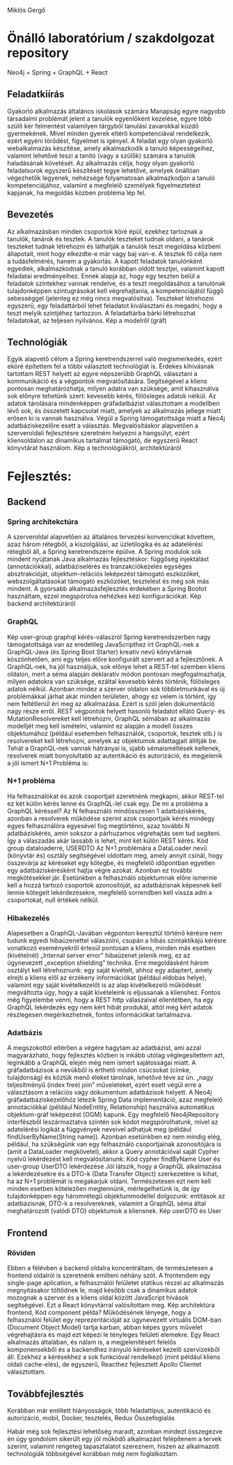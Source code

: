Miklós Gergő 
# Önálló laboratórium / szakdolgozat repository

Neo4j + Spring + GraphQL + React

## Feladatkiírás
Gyakorló alkalmazás általános iskolások számára
Manapság egyre nagyobb társadalmi problémát jelent a tanulók egyenlőként kezelése, egyre több szülő kér felmentést valamilyen tárgyból tanulási zavarokkal küzdő gyermekének. Mivel minden gyerek eltérő kompetenciával rendelkezik, ezért egyéni törődést, figyelmet is igényel.
A feladat egy olyan gyakorló webalkalmazás készítése, amely alkalmazkodik a tanuló képességeihez, valamint lehetővé teszi a tanító (vagy a szülők) számára a tanulók haladásának követését. Az alkalmazás célja, hogy olyan gyakorló feladatsorok egyszerű készítését tegye lehetővé, amelyek önállóan végezhetők legyenek, nehézsége folyamatosan alkalmazkodjon a tanuló kompetenciájához, valamint a megfelelő személyek figyelmeztetést kapjanak, ha megoldás közben probléma lép fel.

## Bevezetés
Az alkalmazásban minden csoportok köré épül, ezekhez tartoznak a tanulók, tanárok és tesztek. A tanulók teszteket tudnak oldani, a tanárok teszteket tudnak létrehozni és láthatják a tanulók teszt megoldása közbeni állapotait, mint hogy elkezdte-e már vagy baj van-e.
A tesztek fő célja nem a tudásfelmérés, hanem a gyakorlás. A kapott feladatok tanulónként egyediek, alkalmazkodnak a tanuló korábban oldott tesztjei, valamint kapott feladatai eredményeihez. Ennek alapja az, hogy egy teszten belül a feladatok szintekhez vannak rendelve, és a teszt megoldásához a tanulónak tulajdonképpen szintugrásokat kell végrehajtania, a kompetenciájától függő sebességgel (jelenleg ez még nincs megvalósítva).
Teszteket létrehozni egyszerű, egy feladattárból lehet feladatot kiválasztani és megadni, hogy a teszt melyik szintjéhez tartozzon. A feladattárba bárki létrehozhat feladatokat, az teljesen nyilvános.
Kép a modelről (gráf)

## Technológiák
Egyik alapvető célom a Spring keretrendszerrel való megismerkedés, ezért eköré építettem fel a többi választott technológiát is. Érdekes kihívásnak tartottam REST helyett az egyre népszerűbb GraphQL választani a kommunikáció és a végpontok megvalósítására. Segítségével a kliens pontosan meghatározhatja, milyen adatra van szüksége, amit kihasználva sok előnyre tehetünk szert: kevesebb kérés, fölösleges adatok nélkül. Az adatok tárolására mindenképpen gráfadatbázist választottam a modellben lévő sok, és összetett kapcsolat miatt, amelyek az alkalmazás jellege miatt erősen ki is vannak használva. Végül a Spring támogatottsága miatt a Neo4j adatbáziskezelőre esett a választás. Megvalósításkor alapvetően a szerveroldali fejlesztésre szeretném helyezni a hangsúlyt, ezért kliensoldalon az dinamikus tartalmat támogató, de egyszerű React könyvtárat használom. 
Kép a technológiákról, architektúráról

# Fejlesztés:
## Backend

### Spring architekctúra
A szerveroldal alapvetően az általános tervezési konvenciókat követtem, azaz három rétegből, a kiszolgálási, az üzletilogika és az adatelérési rétegből áll, a Spring keretrendszerre épülve. A Spring modulok sok mindent nyújtanak Java alkalmazás fejlesztéskor: függőség injektálást (annotációkkal), adatbáziselérés és tranzakciókezelés egységes absztrakcióját, objektum-relációs leképezést támogató eszközöket, webszolgáltatásokat támogató eszközöket, tesztelést és még sok más mindent.
A gyorsabb alkalmazásfejlesztés érdekében a Spring Bootot használtam, ezzel megspórolva nehézkes kézi konfigurációkat.
Kép backend architektúráról

### GraphQL 
Kép user-group graphql kérés-válaszról 
Spring keretrendszerben nagy támogatottsága van az eredetileg JavaScripthez írt GraphQL-nek a GraphQL-Java (és Spring Boot Starter) kreatív nevű könyvtárnak köszönhetően, ami egy teljes előre konfigurált szervert ad a fejlesztőnek. A GraphQL-nek, ha jól használjuk, sok előnye lehet a REST-tel szemben kliens oldalon, mert a séma alapján deklaratív módon pontosan megfogalmazhatja, milyen adatokra van szüksége, ezáltal kevesebb kérés történik, fölösleges adatok nélkül. Azonban mindez a szerver oldalon sok többletmunkával és új problémákkal járhat akár minden területen, ahogy ez velem is történt, így nem feltétlenül éri meg az alkalmazása. Ezért is szól jelen dokumentáció nagy része erről.
REST végpontok helyett hasonló feladatot ellátó Query- és MutationResolvereket kell létrehozni, GraphQL sémában az alkalmazás modelljét meg kell ismételni, valamint ez alapján a modell összes objektumához (például esetemben felhasználók, csoportok, tesztek stb.) is resolvereket kell létrehozni, amelyek az objektumok adattagjait állítják be.
Tehát a GraphQL-nek vannak hátrányai is, újabb sémaismétlések kellenek, resolverek miatt bonyolultabb az autentikáció és autorizáció, és megjelenik a jól ismert N+1 Probléma is:

### N+1 probléma
Ha felhasználókat és azok csoportjait szeretnénk megkapni, akkor REST-tel ez két külön kérés lenne és GraphQL-lel csak egy. De mi a probléma a GraphQL kéréssel? Az N felhasználó mindösszesen 1 adatbáziskérés, azonban a resolverek működése szerint azok csoportjaik kérés mindegy egyes felhasználóra egyesével fog megtörténni, azaz további N adatbáziskérés, amin sokszor a párhuzamos végrehajtás sem tud segíteni. Így a válaszadás akár lassabb is lehet, mint két külön REST kérés.
Kód group dataloaderre, USERDTO
Az N+1 problémára a DataLoader nevű (könyvtár és) osztály segítségével oldottam meg, amely annyit csinál, hogy összevárja az kéréseket egy kötegbe, és megfelelő időpontban egyetlen egy adatbáziskérésként hajtja végre azokat. Azonban ez további megkötésekkel jár. Esetünkben a felhasználó objektumnak előre ismernie kell a hozzá tartozó csoportok azonosítóját, az  adatbázisnak képesnek kell lennie kötegelt lekérdezésekre, megfelelő sorrendben kell vissza adni a csoportokat, null értékek nélkül.

### Hibakezelés
Alapesetben a GraphQL-Javában végponton keresztül történő kérésre nem tudunk egyedi hibaüzenettel válaszolni, csupán a hibás szintaktikájú kérésre vonatkozó eseményekről értesül pontosan a kliens, minden más esetben (kivételnél) „Internal server error” hibaüzenet jelenik meg, ez az úgynevezett „exception shielding” technika. Erre megoldásként három osztályt kell létrehoznunk: egy saját kivételt, ahhoz egy adaptert, amely elrejti a kliens elől az érzékeny információkat (például eldobás helye), valamint egy saját kivételkezelőt is az alap kivételkezelő működését megváltozta úgy, hogy a saját kivételeink is eljussanak a klienshez.
Fontos még figyelembe venni, hogy a REST http válaszaival ellentétben, ha egy GraphQL lekérdezés egy nem kért hibát produkál, attól még kért adatok részlegesen megérkezhetnek, fontos információkat tartalmazva.

### Adatbázis 
A megszokottól eltérően a végére hagytam az adatbázist, ami azzal magyarázható, hogy fejlesztés közben is inkább utólag véglegesítettem azt, leginkább a GraphQL elején még nem ismert sajátosságai miatt.
A gráfadatbázisok a nevükből is érthető módon csúcsokat (címke, tulajdonság) és köztük menő éleket tárolnak, lehetővé téve az ún. „nagy teljesítményű (index free) join” műveleteket, ezért esett végül erre a választásom a relációs vagy dokumentum adatbázisok helyett.
A Neo4j gráfadatbáziskezelőhöz létezik Spring Data implementáció, azaz megfelelő annotációkkal (például NodeEntitiy, Relationship) használva automatikus objektum-gráf leképezést (OGM) kapunk. Egy megfelelő Neo4jRepository interfészből leszármaztatva szintén sok kódot megspórolhatunk, mivel az adatelérési logikát a függvények neveivel adhatjuk meg (például findUserByName(String name)). Azonban esetünkben ez nem mindig elég, például, ha szükségünk van egy felhasználó csoportjainak azonosítójára is (amit a DataLoader megkövetel), akkor a Query annotációval saját Cypher nyelvű lekérdezést kell megvalósítanunk:
Kód cypher findByName User és user-group UserDTO  lekérdezése 
Jól látszik, hogy a GraphQL alkalmazása a lekérdezésekre és a DTO-k (Data Transfer Object) szerkezetére is kihat, ha az N+1 problémát is megakarjuk oldani. Természetesen ezt nem kell minden esetben kötelezően megtennünk, mérlegelhetünk is, de így tulajdonképpen egy háromrétegű objektummodellel dolgozunk: entitások az adatbázisnak, DTO-k a resolvereknek, valamint a GraphQL séma által meghatározott (valódi DTO) objektumok a kliensnek.
Kép userDTO és User

## Frontend

### Röviden
Ebben a félévben a backend oldalra koncentráltam, de természetesen a frontend oldalról is szeretnénk említeni néhány szót. A frontendem egy single-page aplication, a felhasználói felületet statikus részei az alkalmazás megnyitásakor töltődnek le, majd később csak a dinamikus adatok mozognak a szerver és a kliens oldal között JavaScript hívások segítségével. Ezt a React könyvtárral valósítottam meg.
Kép architektúra frontend, Kód component példa?
Működésének lényege, hogy a felhasználói felület egy reprezentációját az úgynevezett virtuális DOM-ban (Document Object Model) tartja karban, abban képes gyors művelet végrehajtásra és  majd ezt képezi le tényleges felületi elemekre. Egy React alkalmazás általában, és nálam is, a megjelenítésért felelős komponensekből és a backendhez irányuló kéréseket kezelő szervízekből áll. Ezekhez a kérésekhez a sok funkcióval rendelkező (mint például kliens oldali cache-elés), de egyszerű, Reacthez fejlesztett Apollo Clientet választottam.


## Továbbfejlesztés
Korábban már említett hiányosságok, több feladattípus, autentikáció és autorizáció, mobil, Docker, tesztelés, Redux
Összefoglalás

Habár még sok fejlesztési lehetőség maradt, azonban mindezt összegezve én úgy gondolom sikerült egy jól működő alkalmazást felépítenem a tervek szerint, valamint rengeteg tapasztalatot szereznem, hiszen az alkalmazott technológiák többségével korábban még nem foglalkoztam.

